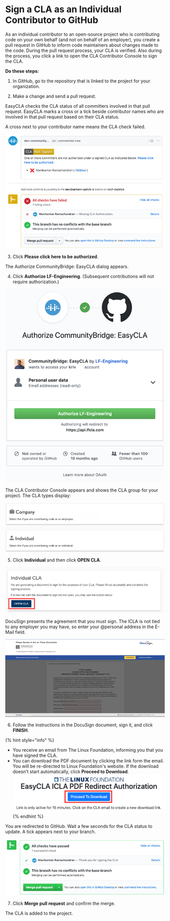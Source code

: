 # Sign a CLA as an Individual Contributor to GitHub

As an individual contributor to an open-source project who is contributing code on your own behalf \(and not on behalf of an employer\), you create a pull request in GitHub to inform code maintainers about changes made to the code. During the pull request process, your CLA is verified. Also during the process, you click a link to open the CLA Contributor Console to sign the CLA.

**Do these steps:**

1. In GitHub, go to the repository that is linked to the project for your organization.

2. Make a change and send a pull request.

EasyCLA checks the CLA status of all committers involved in that pull request. EasyCLA marks a cross or a tick beside contributor names who are involved in that pull request based on their CLA status.

A cross next to your contributor name means the CLA check failed.

![CLA GitHub Individual Check Fail](../../.gitbook/assets/cla-github-individual-contributor-fail.png)

3. Click **Please click here to be authorized**.

The Authorize CommunityBridge: EasyCLA dialog appears.

4. Click **Authorize LF-Engineering**. \(Subsequent contributions will not require authorization.\)

​![Authorize CommunityBridge: EasyCLA](../../.gitbook/assets/cla-authorize-easycla%20%281%29.png)​

The CLA Contributor Console appears and shows the CLA group for your project. The CLA types display:

![CLA GitHub Select Company or Individual](../../.gitbook/assets/cla-github-select-company-or-individual.png)

5. Click **Individual** and then click **OPEN CLA**.

![](../../.gitbook/assets/individual-cla%20%281%29.png)

DocuSign presents the agreement that you must sign. The ICLA is not tied to any employer you may have, so enter your @personal address in the E-Mail field.

![DocuSign](../../.gitbook/assets/cla-docusign.png)

6. Follow the instructions in the DocuSign document, sign it, and click **FINISH**.

{% hint style="info" %}
* You receive an email from The Linux Foundation, informing you that you have signed the CLA. 
* You can download the PDF document by clicking the link form the email. You will be re-directed to Linux Foundation's website. If the download doesn't start automatically, click **Proceed to Download**. ![](../../.gitbook/assets/proceed-to-download-icla.png) 
{% endhint %}

You are redirected to GitHub. Wait a few seconds for the CLA status to update. A tick appears next to your branch.

![GitHub Individual Contributor Pass](../../.gitbook/assets/cla-github-individual-contributor-pass.png)

7. Click **Merge pull request** and confirm the merge.

The CLA is added to the project.

